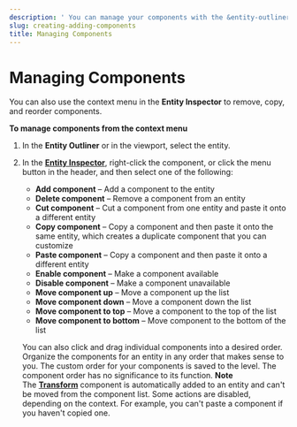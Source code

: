```yaml
---
description: ' You can manage your components with the &entity-outliner; in &ALYlong;. '
slug: creating-adding-components
title: Managing Components
---
```

# Managing Components<a name="creating-adding-components"></a>

You can also use the context menu in the **Entity Inspector** to remove, copy, and reorder components\.

**To manage components from the context menu**

1. In the **Entity Outliner** or in the viewport, select the entity\.

1. In the **[Entity Inspector](/docs/userguide/components/entity-inspector.md)**, right\-click the component, or click the menu button in the header, and then select one of the following:
   + **Add component** – Add a component to the entity
   + **Delete component** – Remove a component from an entity
   + **Cut component** – Cut a component from one entity and paste it onto a different entity
   + **Copy component** – Copy a component and then paste it onto the same entity, which creates a duplicate component that you can customize
   + **Paste component** – Copy a component and then paste it onto a different entity
   + **Enable component** – Make a component available
   + **Disable component** – Make a component unavailable
   + **Move component up** – Move a component up the list
   + **Move component down** – Move a component down the list
   + **Move component to top** – Move a component to the top of the list
   + **Move component to bottom** – Move component to the bottom of the list

   You can also click and drag individual components into a desired order\. Organize the components for an entity in any order that makes sense to you\. The custom order for your components is saved to the level\. The component order has no significance to its function\. 
**Note**  
The **[Transform](/docs/userguide/components/transform.md)** component is automatically added to an entity and can't be moved from the component list\. 
Some actions are disabled, depending on the context\. For example, you can't paste a component if you haven't copied one\. 